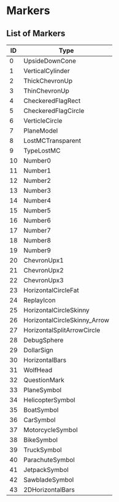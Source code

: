 # Markers
## List of Markers

| ID | Type |
| --------- | ----------- |
| 0 | UpsideDownCone |
| 1 | VerticalCylinder |
| 2 | ThickChevronUp |
| 3 | ThinChevronUp |
| 4 | CheckeredFlagRect |
| 5 | CheckeredFlagCircle |
| 6 | VerticleCircle |
| 7 | PlaneModel |
| 8 | LostMCTransparent |
| 9 | TypeLostMC |
| 10 | Number0 |
| 11 | Number1 |
| 12 | Number2 |
| 13 | Number3 |
| 14 | Number4 |
| 15 | Number5 |
| 16 | Number6 |
| 17 | Number7 |
| 18 | Number8 |
| 19 | Number9 |
| 20 | ChevronUpx1 |
| 21 | ChevronUpx2 |
| 22 | ChevronUpx3 |
| 23 | HorizontalCircleFat |
| 24 | ReplayIcon |
| 25 | HorizontalCircleSkinny |
| 26 | HorizontalCircleSkinny_Arrow |
| 27 | HorizontalSplitArrowCircle |
| 28 | DebugSphere |
| 29 | DollarSign |
| 30 | HorizontalBars |
| 31 | WolfHead |
| 32 | QuestionMark |
| 33 | PlaneSymbol |
| 34 | HelicopterSymbol |
| 35 | BoatSymbol |
| 36 | CarSymbol |
| 37 | MotorcycleSymbol |
| 38 | BikeSymbol |
| 39 | TruckSymbol |
| 40 | ParachuteSymbol |
| 41 | JetpackSymbol |
| 42 | SawbladeSymbol |
| 43 | 2DHorizontalBars |